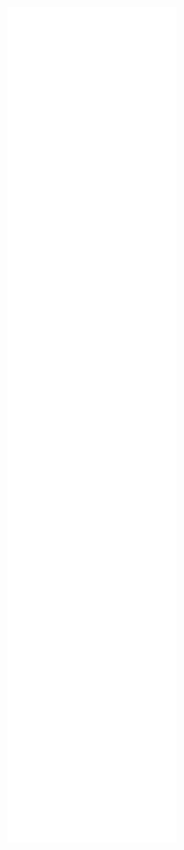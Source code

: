 <p align="center">
<img src="https://github.com/ReeceDonovan/ReeceDonovan/blob/main/github-metrics.svg" alt="Metrics" width="60%"/>
</p>
